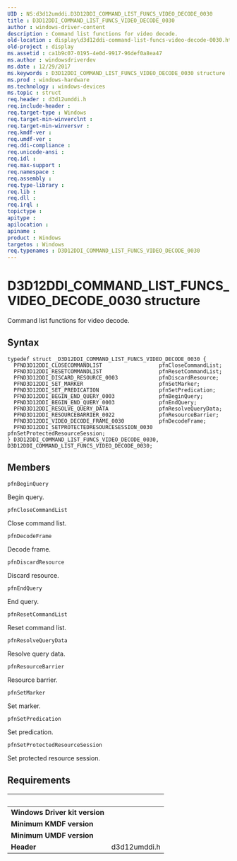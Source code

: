 ```yaml
---
UID : NS:d3d12umddi.D3D12DDI_COMMAND_LIST_FUNCS_VIDEO_DECODE_0030
title : D3D12DDI_COMMAND_LIST_FUNCS_VIDEO_DECODE_0030
author : windows-driver-content
description : Command list functions for video decode.
old-location : display\d3d12ddi-command-list-funcs-video-decode-0030.htm
old-project : display
ms.assetid : ca1b9c07-0195-4e0d-9917-96def0a8ea47
ms.author : windowsdriverdev
ms.date : 12/29/2017
ms.keywords : D3D12DDI_COMMAND_LIST_FUNCS_VIDEO_DECODE_0030 structure [Display Devices], D3D12DDI_COMMAND_LIST_FUNCS_VIDEO_DECODE_0030, display.d3d12ddi-command-list-funcs-video-decode-0030, d3d12umddi/D3D12DDI_COMMAND_LIST_FUNCS_VIDEO_DECODE_0030
ms.prod : windows-hardware
ms.technology : windows-devices
ms.topic : struct
req.header : d3d12umddi.h
req.include-header : 
req.target-type : Windows
req.target-min-winverclnt : 
req.target-min-winversvr : 
req.kmdf-ver : 
req.umdf-ver : 
req.ddi-compliance : 
req.unicode-ansi : 
req.idl : 
req.max-support : 
req.namespace : 
req.assembly : 
req.type-library : 
req.lib : 
req.dll : 
req.irql : 
topictype : 
apitype : 
apilocation : 
apiname : 
product : Windows
targetos : Windows
req.typenames : D3D12DDI_COMMAND_LIST_FUNCS_VIDEO_DECODE_0030
---
```


# D3D12DDI_COMMAND_LIST_FUNCS_VIDEO_DECODE_0030 structure
Command list functions for video decode.

## Syntax
````
typedef struct _D3D12DDI_COMMAND_LIST_FUNCS_VIDEO_DECODE_0030 {
  PFND3D12DDI_CLOSECOMMANDLIST                  pfnCloseCommandList;
  PFND3D12DDI_RESETCOMMANDLIST                  pfnResetCommandList;
  PFND3D12DDI_DISCARD_RESOURCE_0003             pfnDiscardResource;
  PFND3D12DDI_SET_MARKER                        pfnSetMarker;
  PFND3D12DDI_SET_PREDICATION                   pfnSetPredication;
  PFND3D12DDI_BEGIN_END_QUERY_0003              pfnBeginQuery;
  PFND3D12DDI_BEGIN_END_QUERY_0003              pfnEndQuery;
  PFND3D12DDI_RESOLVE_QUERY_DATA                pfnResolveQueryData;
  PFND3D12DDI_RESOURCEBARRIER_0022              pfnResourceBarrier;
  PFND3D12DDI_VIDEO_DECODE_FRAME_0030           pfnDecodeFrame;
  PFND3D12DDI_SETPROTECTEDRESOURCESESSION_0030  pfnSetProtectedResourceSession;
} D3D12DDI_COMMAND_LIST_FUNCS_VIDEO_DECODE_0030, D3D12DDI_COMMAND_LIST_FUNCS_VIDEO_DECODE_0030;
````

## Members


`pfnBeginQuery`

Begin query.

`pfnCloseCommandList`

Close command list.

`pfnDecodeFrame`

Decode frame.

`pfnDiscardResource`

Discard resource.

`pfnEndQuery`

End query.

`pfnResetCommandList`

Reset command list.

`pfnResolveQueryData`

Resolve query data.

`pfnResourceBarrier`

Resource barrier.

`pfnSetMarker`

Set marker.

`pfnSetPredication`

Set predication.

`pfnSetProtectedResourceSession`

Set protected resource session.


## Requirements
| &nbsp; | &nbsp; |
| ---- |:---- |
| **Windows Driver kit version** |  |
| **Minimum KMDF version** |  |
| **Minimum UMDF version** |  |
| **Header** | d3d12umddi.h |